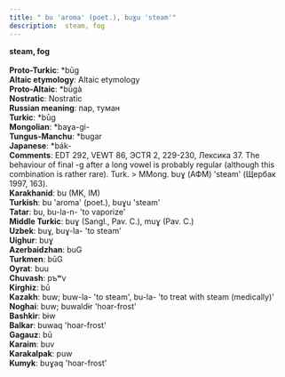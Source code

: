 ```yaml
---
title: " bu 'aroma' (poet.), buɣu 'steam'"
description:  steam, fog
---
```

<p data-pagefind-weight="0.5">
<strong> steam, fog</strong><br><br>
<strong>Proto-Turkic</strong>:  *būg<br>
<strong>Altaic etymology</strong>:  Altaic etymology<br>
<strong> Proto-Altaic</strong>:  *bū́gà<br>
<strong>Nostratic</strong>:  Nostratic<br>
<strong>Russian meaning</strong>:  пар, туман<br>
<strong>Turkic</strong>:  *būg<br>
<strong>Mongolian</strong>:  *baɣa-gi-<br>
<strong>Tungus-Manchu</strong>:  *bugar<br>
<strong>Japanese</strong>:  *bák-<br>
<strong>Comments</strong>:  EDT 292, VEWT 86, ЭСТЯ 2, 229-230, Лексика 37. The behaviour of final -g after a long vowel is probably regular (although this combination is rather rare). Turk. > MMong. buɣ (АФМ) 'steam' (Щербак 1997, 163).<br>
<strong>Karakhanid</strong>:  bu (MK, IM)<br>
<strong>Turkish</strong>:  bu 'aroma' (poet.), buɣu 'steam'<br>
<strong>Tatar</strong>:  bu, bu-la-n- 'to vaporize'<br>
<strong>Middle Turkic</strong>:  buɣ (Sangl., Pav. C.), muɣ (Pav. C.)<br>
<strong>Uzbek</strong>:  buɣ, buɣ-la- 'to steam'<br>
<strong>Uighur</strong>:  buɣ<br>
<strong>Azerbaidzhan</strong>:  buG<br>
<strong>Turkmen</strong>:  būG<br>
<strong>Oyrat</strong>:  buu<br>
<strong>Chuvash</strong>:  pъʷv<br>
<strong>Kirghiz</strong>:  bū<br>
<strong>Kazakh</strong>:  buw; buw-la- 'to steam', bu-la- 'to treat with steam (medically)'<br>
<strong>Noghai</strong>:  buw; buwaldɨr 'hoar-frost'<br>
<strong>Bashkir</strong>:  bɨw<br>
<strong>Balkar</strong>:  buwaq 'hoar-frost'<br>
<strong>Gagauz</strong>:  bū<br>
<strong>Karaim</strong>:  buv<br>
<strong>Karakalpak</strong>:  puw<br>
<strong>Kumyk</strong>:  buɣaq 'hoar-frost'<br>

</p>
